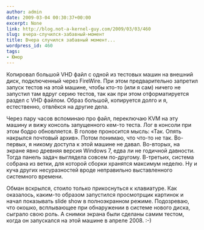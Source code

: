 ```yaml
---
author: admin
date: 2009-03-04 00:30:37+00:00
excerpt: None
link: http://blog.not-a-kernel-guy.com/2009/03/03/460
slug: вчера-случился-забавный-момент
title: Вчера случился забавный момент...
wordpress_id: 460
tags:
- Юмор
---
```


Копировал большой VHD файл с одной из тестовых машин на внешний диск, подключенный через FireWire. При этом предварительно запретил запуск тестов на этой машине, чтобы кто-то (или я сам) ничего не запустил там вдруг серию тестов, так как при этом отформатируется раздел с VHD файлом. Образ большой, копируется долго и я, естественно, отвлёкся на другие дела.

Через пару часов вспоминаю про файл, переключаю KVM на эту машину и вижу консоль запущенного кем-то теста. Лог в консоли при этом бодро обновляется. В голове проносится мысль: «Так. Опять накрылся почтовый архив». Потом понимаю, что что-то не так. Во-первых, я никому доступа к этой машине не давал. Во-вторых, на экране явно древняя версия Windows 7, едва ли не годичной давности. Тогда панель задач выглядела совсем по-другому. В-третьих, система собрана из ветки, для которой сборки хранятся максимум неделю. Ну и куча других несуразностей вроде неправильно выставленного системного времени.

Обман вскрылся, стоило только прикоснуться к клавиатуре. Как оказалось, каким-то образом запустился просмотрщик картинок и начал показывать slide show в полноэкранном режиме. Подозреваю, что окошко, всплывающее при обнаружении в системе нового диска, сыграло свою роль. А снимки экрана были сделаны самим тестом, когда он запускался на этой машине в апреле 2008. :-)

